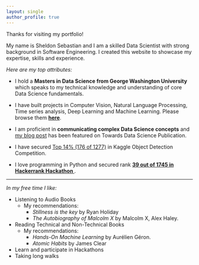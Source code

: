 ```yaml
---
layout: single
author_profile: true
---
```


Thanks for visiting my portfolio!

My name is Sheldon Sebastian and I am a skilled Data Scientist with strong background in Software Engineering. I created this website to showcase my expertise, skills and experience.


<i>Here are my top attributes:</i>

- I hold  a <b>Masters in Data Science from George Washington University</b> which speaks to my technical knowledge and understanding of core Data Science fundamentals.

- I have built projects in Computer Vision, Natural Language Processing, Time series analysis, Deep Learning and Machine Learning. Please browse them <b><a href="https://sheldonsebastian.com/projects/">here</a></b>.

- I am proficient in <b>communicating complex Data Science concepts</b> and <a href="https://towardsdatascience.com/man-is-to-computer-programmer-as-woman-is-to-homemaker-e57b07cbde96">my blog post</a> has been featured on Towards Data Science Publication.

- I have secured <a href="https://www.kaggle.com/sheldonsebastian">Top 14% (176 of 1277)</a> in Kaggle Object Detection Competition. 

- I love programming in Python and secured rank <b><a href = "https://www.hackerrank.com/results/hack-the-interview-u-s-2/coolcucumber94?h_r=profile"> 39 out of 1745 in Hackerrank Hackathon </a></b>.

------------------------

<i>In my free time I like:</i>

- Listening to Audio Books
	- My recommendations: 
		- <i>Stillness is the key</i> by Ryan Holiday
		- <i>The Autobiography of Malcolm X</i> by Malcolm X, Alex Haley.
- Reading Technical and Non-Technical Books
	- My recommendations:
		- <i>Hands-On Machine Learning</i> by Aurélien Géron.		
		- <i>Atomic Habits</i> by James Clear		
- Learn and participate in Hackathons
- Taking long walks

